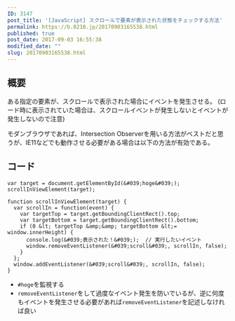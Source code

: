 ```yaml
---
ID: 3147
post_title: '[JavaScript] スクロールで要素が表示された状態をチェックする方法'
permalink: https://b.0218.jp/20170903165538.html
published: true
post_date: 2017-09-03 16:55:38
modified_date: ""
slug: 20170903165538.html
---
```

## 概要

ある指定の要素が、スクロールで表示された場合にイベントを発生させる。
(ロード時に表示されていた場合は、スクロールイベントが発生しないとイベントが発生しないので注意)

モダンブラウザであれば、Intersection Observerを用いる方法がベストだと思うが、IE11などでも動作させる必要がある場合は以下の方法が有効である。

<!--more-->

## コード

```language-javascript
var target = document.getElementById(&#039;hoge&#039;);
scrollInViewElement(target);

function scrollInViewElement(target) {
  var scrollIn = function(event) {
    var targetTop = target.getBoundingClientRect().top;
    var targetBottom = target.getBoundingClientRect().bottom;
    if (0 &lt; targetTop &amp;&amp; targetBottom &lt;= window.innerHeight) {
      console.log(&#039;表示された！&#039;);  // 実行したいイベント
      window.removeEventListener(&#039;scroll&#039;, scrollIn, false);
    }
  };
  window.addEventListener(&#039;scroll&#039;, scrollIn, false);
}
```

* `#hoge`を監視する
* `removeEventListener`をして過度なイベント発生を防いでいるが、逆に何度もイベントを発生させる必要があれば`removeEventListener`を記述しなければ良い